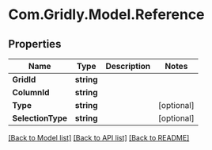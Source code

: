 
# Com.Gridly.Model.Reference

## Properties

Name | Type | Description | Notes
------------ | ------------- | ------------- | -------------
**GridId** | **string** |  | 
**ColumnId** | **string** |  | 
**Type** | **string** |  | [optional] 
**SelectionType** | **string** |  | [optional] 

[[Back to Model list]](../README.md#documentation-for-models)
[[Back to API list]](../README.md#documentation-for-api-endpoints)
[[Back to README]](../README.md)

